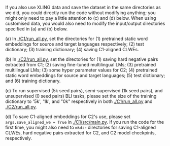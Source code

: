 If you also use XLING data and save the dataset in the same directories as we did, you could directly run the code without modifying anything; you might only need to pay a little attention to (c) and (d) below. When using customised data, you would also need to modify the input/output directories specified in (a) and (b) below. 

(a) In [./C1/run_all.py](https://github.com/cambridgeltl/ContrastiveBLI/blob/main/C1/run_all.py), set the directories for (1) pretrained static word embeddings for source and target languages respectively; (2) test dictionary; (3) training dictionary; (4) saving C1-aligned CLWEs.

(b) In [./C2/run_all.py](https://github.com/cambridgeltl/ContrastiveBLI/blob/main/C2/run_all.py), set the directories for (1) saving hard negative pairs extracted from C1; (2) saving fine-tuned multilingual LMs; (3) pretrained multilingual LMs; (3) some hyper parameter values for C2; (4) pretrained static word embeddings for source and target languages; (5) test dictionary; and (6) training dictionary.

(c) To run supervised (5k seed pairs), semi-supervised (1k seed pairs), and unsupervised (0 seed pairs) BLI tasks, please set the size of the training dictionary to '5k', '1k', and "0k" respectively in both [./C1/run_all.py](https://github.com/cambridgeltl/ContrastiveBLI/blob/main/C1/run_all.py) and [./C2/run_all.py](https://github.com/cambridgeltl/ContrastiveBLI/blob/main/C2/run_all.py).

(d) To save C1-aligned embeddings for C2's use, please set ```args.save_aligned_we = True``` in [./C1/src/main.py](https://github.com/cambridgeltl/ContrastiveBLI/blob/main/C1/src/main.py). If you run the code for the first time, you might also need to ```mkdir``` directories for saving C1-aligned CLWEs, hard negative pairs extracted for C2, and C2 model checkpints, respectively.

